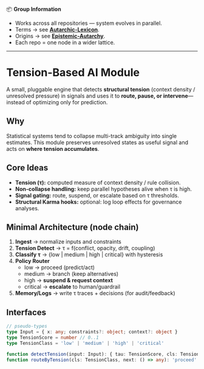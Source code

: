 📦 **Group Information**

- Works across all repositories — system evolves in parallel.  
- Terms → see **[Autarchic-Lexicon](../Autarchic-Lexicon)**.  
- Origins → see **[Epistemic-Autarchy](../Epistemic-Autarchy)**.  
- Each repo = one node in a wider lattice.  
---
# Tension-Based AI Module

A small, pluggable engine that detects **structural tension** (context density / unresolved pressure) in signals and uses it to **route, pause, or intervene**—instead of optimizing only for prediction.

## Why
Statistical systems tend to collapse multi-track ambiguity into single estimates. This module preserves unresolved states as useful signal and acts on **where tension accumulates**.

## Core Ideas
- **Tension (τ):** computed measure of context density / rule collision.
- **Non-collapse handling:** keep parallel hypotheses alive when τ is high.
- **Signal gating:** route, suspend, or escalate based on τ thresholds.
- **Structural Karma hooks:** optional: log loop effects for governance analyses.

## Minimal Architecture (node chain)
1. **Ingest** → normalize inputs and constraints  
2. **Tension Detect** → τ = f(conflict, opacity, drift, coupling)  
3. **Classify τ** → {low | medium | high | critical} with hysteresis  
4. **Policy Router**  
   - low → proceed (predict/act)  
   - medium → branch (keep alternatives)  
   - high → **suspend & request context**  
   - critical → **escalate** to human/guardrail  
5. **Memory/Logs** → write τ traces + decisions (for audit/feedback)  

## Interfaces
```ts
// pseudo-types
type Input = { x: any; constraints?: object; context?: object }
type TensionScore = number // 0..1
type TensionClass = 'low' | 'medium' | 'high' | 'critical'

function detectTension(input: Input): { tau: TensionScore, cls: TensionClass }
function routeByTension(cls: TensionClass, next: () => any): 'proceed' | 'branch' | 'suspend' | 'escalate'
